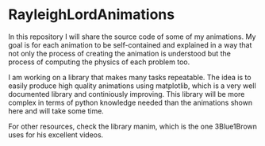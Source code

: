 # RayleighLordAnimations

In this repository I will share the source code of some of my animations. My goal is for each animation to be self-contained and explained in a way that not only the process of creating the animation is understood but the process of computing the physics of each problem too.

I am working on a library that makes many tasks repeatable. The idea is to easily produce high quality animations using matplotlib, which is a very well documented library and continiously improving. This library will be more complex in terms of python knowledge needed than the animations shown here and will take some time.

For other resources, check the library manim, which is the one 3Blue1Brown uses for his excellent videos.

